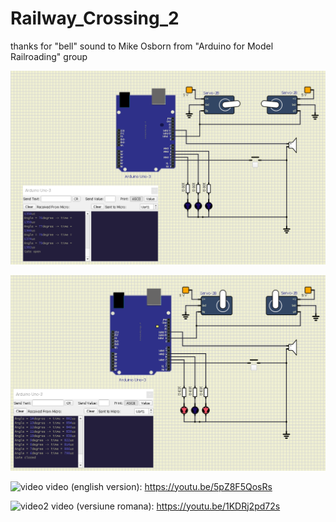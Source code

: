 # Railway_Crossing_2
thanks for "bell" sound to Mike Osborn from "Arduino for Model Railroading" group

![schematic_leds_off](https://github.com/tehniq3/Railway_Crossing_2/blob/main/Railway_crossing_servo_bell_button_schematic.PNG)

![schematic_leds_on](https://github.com/tehniq3/Railway_Crossing_2/blob/main/Railway_crossing_servo_bell_button_schematic_2.PNG)

![video](https://i9.ytimg.com/vi/1KDRj2pd72s/mq2.jpg?sqp=CMCh2JEG&rs=AOn4CLAN6w0vJ3QYZvaRTDqlAUS6-u4b5g)
video (english version): https://youtu.be/5pZ8F5QosRs


![video2](https://i9.ytimg.com/vi/5pZ8F5QosRs/mq2.jpg?sqp=CMCh2JEG&rs=AOn4CLDiY1-d_Sd7YBwhP5QBCMa7fGpXZQ)
video (versiune romana): https://youtu.be/1KDRj2pd72s


